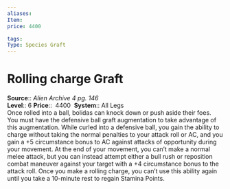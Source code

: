 ```yaml
---
aliases: 
Item:
price: 4400

tags: 
Type: Species Graft
---
```


# Rolling charge Graft

**Source**:: _Alien Archive 4 pg. 146_  
**Level**:: 6
**Price**::  4400 
**System**:: All Legs  
Once rolled into a ball, bolidas can knock down or push aside their foes. You must have the defensive ball graft augmentation to take advantage of this augmentation. While curled into a defensive ball, you gain the ability to charge without taking the normal penalties to your attack roll or AC, and you gain a +5 circumstance bonus to AC against attacks of opportunity during your movement. At the end of your movement, you can’t make a normal melee attack, but you can instead attempt either a bull rush or reposition combat maneuver against your target with a +4 circumstance bonus to the attack roll. Once you make a rolling charge, you can’t use this ability again until you take a 10-minute rest to regain Stamina Points.
